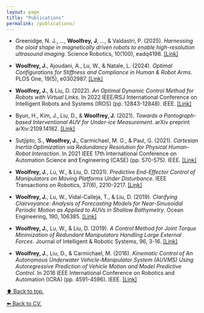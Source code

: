 ```yaml
---
layout: page
title: "Publications"
permalink: /publications/
---
```


- Greenidge, N. J., ..., **Woolfrey, J**, ..., & Valdastri, P. (2025). _Harnessing the oloid shape in magnetically driven robots to enable high-resolution ultrasound imaging_. Science Robotics, 10(100), eadq4198. [[Link]](https://www.science.org/doi/abs/10.1126/scirobotics.adq4198)

- **Woolfrey, J.**, Ajoudani, A., Lu, W., & Natale, L. (2024). _Optimal Configurations for Stiffness and Compliance in Human & Robot Arms_. PLOS One, 19(5), e0302987. [[Link]](https://journals.plos.org/plosone/article?id=10.1371/journal.pone.0302987)
  
- **Woolfrey, J.**, & Liu, D. (2022). _An Optimal Dynamic Control Method for Robots with Virtual Links_. In 2022 IEEE/RSJ International Conference on Intelligent Robots and Systems (IROS) (pp. 12843-12848). IEEE. [[Link]](https://ieeexplore.ieee.org/abstract/document/9982273)
  
- Byun, H., Kim, J., Liu, D., & **Woolfrey, J.** (2021). _Towards a Pantograph-based Interventional AUV for Under-ice Measurement_. arXiv preprint arXiv:2109.14182. [[Link]](https://arxiv.org/abs/2109.14182)
  
- Sutjipto, S., **Woolfrey, J.**, Carmichael, M. G., & Paul, G. (2021). _Cartesian Inertia Optimization via Redundancy Resolution for Physical Human-Robot Interaction_. In 2021 IEEE 17th International Conference on Automation Science and Engineering (CASE) (pp. 570-575). IEEE. [[Link]](https://ieeexplore.ieee.org/abstract/document/9551663)
  
- **Woolfrey, J.**, Lu, W., & Liu, D. (2021). _Predictive End-Effector Control of Manipulators on Moving Platforms Under Disturbance_. IEEE Transactions on Robotics, 37(6), 2210-2217. [[Link]](https://ieeexplore.ieee.org/abstract/document/9425004/)
  
- **Woolfrey, J.**, Lu, W., Vidal-Calleja, T., & Liu, D. (2019). _Clarifying Clairvoyance: Analysis of Forecasting Models for Near-Sinusoidal Periodic Motion as Applied to AUVs in Shallow Bathymetry_. Ocean Engineering, 190, 106385. [[Link]](https://www.sciencedirect.com/science/article/pii/S0029801819305402)
  
- **Woolfrey, J.**, Lu, W., & Liu, D. (2019). _A Control Method for Joint Torque Minimization of Redundant Manipulators Handling Large External Forces_. Journal of Intelligent & Robotic Systems, 96, 3-16. [[Link]](https://link.springer.com/article/10.1007/s10846-018-0964-8)
  
- **Woolfrey, J.**, Liu, D., & Carmichael, M. (2016). _Kinematic Control of An Autonomous Underwater Vehicle-Manipulator System (AUVMS) Using Autoregressive Prediction of Vehicle Motion and Model Predictive Control_. In 2016 IEEE International Conference on Robotics and Automation (ICRA) (pp. 4591-4596). IEEE. [[Link]](https://ieeexplore.ieee.org/abstract/document/7487660)

[⬆️ Back to top.](#top)

[⬅️ Back to CV.](/cv/)
